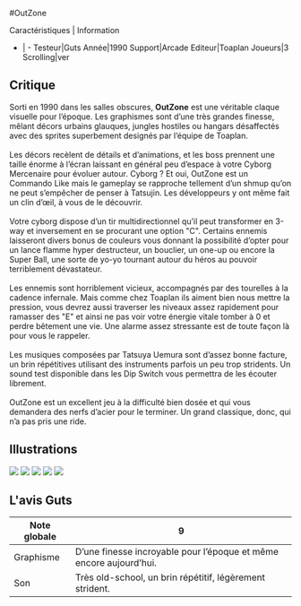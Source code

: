 #OutZone

Caractéristiques | Information
- | -
Testeur|Guts
Année|1990
Support|Arcade
Editeur|Toaplan
Joueurs|3
Scrolling|ver

## Critique
Sorti en 1990 dans les salles obscures, <b>OutZone</b> est une véritable claque visuelle pour l’époque. Les graphismes sont d’une très grandes finesse, mêlant décors urbains glauques, jungles hostiles ou hangars désaffectés avec des sprites superbement designés par l’équipe de Toaplan.<br/><br/>Les décors recèlent de détails et d’animations, et les boss prennent une taille énorme à l’écran laissant en général peu d’espace à votre Cyborg Mercenaire pour évoluer autour. Cyborg ? Et oui, OutZone est un Commando Like mais le gameplay se rapproche tellement d’un shmup qu’on ne peut s’empêcher de penser à Tatsujin. Les développeurs y ont même fait un clin d’œil, à vous de le découvrir.<br/><br/>Votre cyborg dispose d’un tir multidirectionnel qu’il peut transformer en 3-way et inversement en se procurant une option "C". Certains ennemis laisseront divers bonus de couleurs vous donnant la possibilité d’opter pour un lance flamme hyper destructeur, un bouclier, un one-up ou encore la Super Ball, une sorte de yo-yo tournant autour du héros au pouvoir terriblement dévastateur.<br/><br/>Les ennemis sont horriblement vicieux, accompagnés par des tourelles à la cadence infernale. Mais comme chez Toaplan ils aiment bien nous mettre la pression, vous devrez aussi traverser les niveaux assez rapidement pour ramasser des "E" et ainsi ne pas voir votre énergie vitale tomber à 0 et perdre bêtement une vie. Une alarme assez stressante est de toute façon là pour vous le rappeler.<br/><br/>Les musiques composées par Tatsuya Uemura sont d’assez bonne facture, un brin répétitives utilisant des instruments parfois un peu trop stridents. Un sound test disponible dans les Dip Switch vous permettra de les écouter librement.<br/><br/>OutZone est un excellent jeu à la difficulté bien dosée et qui vous demandera des nerfs d’acier pour le terminer. Un grand classique, donc, qui n’a pas pris une ride.

## Illustrations
![](http://www.shmup.com/images/thumbs/img_fiche_1_228.jpg)
![](http://www.shmup.com/images/thumbs/img_fiche_2_228.jpg)
![](http://www.shmup.com/images/thumbs/img_fiche_3_228.jpg)
![](http://www.shmup.com/images/thumbs/)
![](http://www.shmup.com/images/thumbs/)

## L'avis Guts
Note globale|9
-|-
Graphisme|D’une finesse incroyable pour l’époque et même encore aujourd’hui.
Son|Très old-school, un brin répétitif, légèrement strident.
